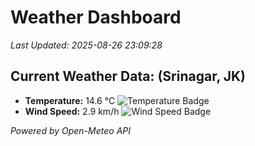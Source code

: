 
# Weather Dashboard

_Last Updated: 2025-08-26 23:09:28_

## Current Weather Data: (Srinagar, JK)
- **Temperature:** 14.6 °C ![Temperature Badge](https://img.shields.io/badge/Temperature-Low%20Temp-blue)
- **Wind Speed:** 2.9 km/h ![Wind Speed Badge](https://img.shields.io/badge/Wind%20Speed-Light%20Wind-blue)

*Powered by Open-Meteo API*
